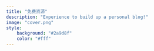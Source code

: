 ```yaml
---
title: "免费资源"
description: "Experience to build up a personal blog!"
image: "cover.png"
style:
    background: "#2a9d8f"
    color: "#fff"
---
```

